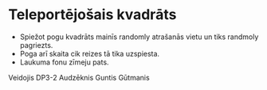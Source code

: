 
# Teleportējošais kvadrāts

* Spiežot pogu kvadrāts mainīs randomly atrašanās vietu un tiks randmoly pagriezts.
* Poga arī skaita cik reizes tā tika uzspiesta.
* Laukuma fonu zīmeju pats.

Veidojis DP3-2 Audzēknis Guntis Gūtmanis
